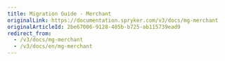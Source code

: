 ```yaml
---
title: Migration Guide - Merchant
originalLink: https://documentation.spryker.com/v3/docs/mg-merchant
originalArticleId: 2be67006-9128-405b-b725-ab115739ead9
redirect_from:
  - /v3/docs/mg-merchant
  - /v3/docs/en/mg-merchant
---
```



